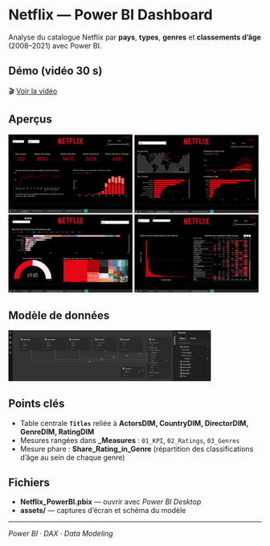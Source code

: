 # Netflix — Power BI Dashboard

Analyse du catalogue Netflix par **pays**, **types**, **genres** et **classements d’âge** (2008–2021) avec Power BI.

## Démo (vidéo 30 s)
🎬  [Voir la vidéo](Netflix-PowerBI-Dashboard/assets/demo.mp4)


## Aperçus
<img src="Netflix-PowerBI-Dashboard/assets/Overview_1.png" width="49%"/> <img src="Netflix-PowerBI-Dashboard/assets/Overview_2.png" width="49%"/><br/>
<img src="Netflix-PowerBI-Dashboard/assets/Overview_3.png" width="49%"/> <img src="Netflix-PowerBI-Dashboard/assets/Overview_4.png" width="49%"/>

## Modèle de données
<img src="Netflix-PowerBI-Dashboard/assets/Modele_relations.png" width="80%"/>

## Points clés
- Table centrale **`Titles`** reliée à **ActorsDIM, CountryDIM, DirectorDIM, GenreDIM, RatingDIM**
- Mesures rangées dans **_Measures** : `01_KPI`, `02_Ratings`, `03_Genres`
- Mesure phare : **Share_Rating_in_Genre** (répartition des classifications d’âge au sein de chaque genre)

## Fichiers
- **Netflix_PowerBI.pbix** — ouvrir avec *Power BI Desktop*
- **assets/** — captures d’écran et schéma du modèle

---

*Power BI · DAX · Data Modeling*
